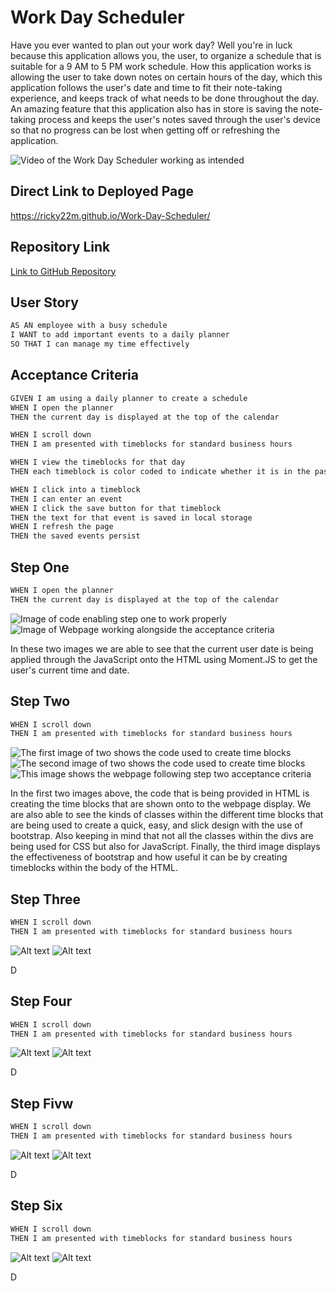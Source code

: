 # Work Day Scheduler

Have you ever wanted to plan out your work day? Well you're in luck because this application allows you, the user, to organize a schedule that is suitable for a 9 AM to 5 PM work schedule. How this application works is allowing the user to take down notes on certain hours of the day, which this application follows the user's date and time to fit their note-taking experience, and keeps track of what needs to be done throughout the day. An amazing feature that this application also has in store is saving the note-taking process and keeps the user's notes saved through the user's device so that no progress can be lost when getting off or refreshing the application.

![Video of the Work Day Scheduler working as intended](./Assets/Images/05-third-party-apis-homework-demo.gif)

## Direct Link to Deployed Page

https://ricky22m.github.io/Work-Day-Scheduler/

## Repository Link

[Link to  GitHub Repository](https://github.com/Ricky22M/Work-Day-Scheduler)

## User Story

```md
AS AN employee with a busy schedule
I WANT to add important events to a daily planner
SO THAT I can manage my time effectively
```

## Acceptance Criteria

```md
GIVEN I am using a daily planner to create a schedule
WHEN I open the planner
THEN the current day is displayed at the top of the calendar

WHEN I scroll down
THEN I am presented with timeblocks for standard business hours

WHEN I view the timeblocks for that day
THEN each timeblock is color coded to indicate whether it is in the past, present, or future

WHEN I click into a timeblock
THEN I can enter an event
WHEN I click the save button for that timeblock
THEN the text for that event is saved in local storage
WHEN I refresh the page
THEN the saved events persist
```

## Step One

```md
WHEN I open the planner
THEN the current day is displayed at the top of the calendar
```

![Image of code enabling step one to work properly](./Assets/Images/Step-1-Code.png)
![Image of Webpage working alongside the acceptance criteria](./Assets/Images/Step-1-Webpage.png)

In these two images we are able to see that the current user date is being applied through the JavaScript onto the HTML using Moment.JS to get the user's current time and date.

## Step Two

```md
WHEN I scroll down
THEN I am presented with timeblocks for standard business hours
```

![The first image of two shows the code used to create time blocks](./Assets/Images/Step-2-Code(1%3A2).png)
![The second image of two shows the code used to create time blocks](./Assets/Images/Step-2-Code(2%3A2).png)
![This image shows the webpage following step two acceptance criteria](./Assets/Images/Step-2&3-Webpage.png)

In the first two images above, the code that is being provided in HTML is creating the time blocks that are shown onto to the webpage display. We are also able to see the kinds of classes within the different time blocks that are being used to create a quick, easy, and slick design with the use of bootstrap. Also keeping in mind that not all the classes within the divs are being used for CSS but also for JavaScript. Finally, the third image displays the effectiveness of bootstrap and how useful it can be by creating timeblocks within the body of the HTML.

## Step Three

```md
WHEN I scroll down
THEN I am presented with timeblocks for standard business hours
```

![Alt text](./posts/path/to/img.jpg)
![Alt text](./posts/path/to/img.jpg)

D

## Step Four

```md
WHEN I scroll down
THEN I am presented with timeblocks for standard business hours
```

![Alt text](./posts/path/to/img.jpg)
![Alt text](./posts/path/to/img.jpg)

D

## Step Fivw

```md
WHEN I scroll down
THEN I am presented with timeblocks for standard business hours
```

![Alt text](./posts/path/to/img.jpg)
![Alt text](./posts/path/to/img.jpg)

D

## Step Six

```md
WHEN I scroll down
THEN I am presented with timeblocks for standard business hours
```

![Alt text](./posts/path/to/img.jpg)
![Alt text](./posts/path/to/img.jpg)

D
